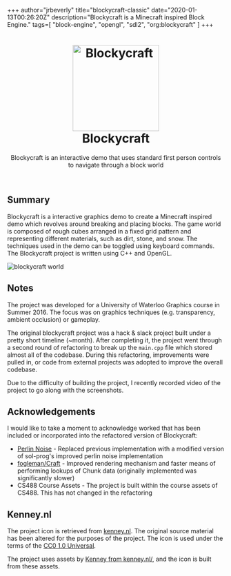 +++
author="jrbeverly"
title="blockycraft-classic"
date="2020-01-13T00:26:20Z"
description="Blockycraft is a Minecraft inspired Block Engine."
tags=[
  "block-engine",
  "opengl",
  "sdl2",
  "org:blockycraft"
]
+++

<h1 align="center">
  <a href="https://github.com/jrbeverly/Blockycraft" title="Blockycraft">
    <img alt="Blockycraft" src="./logo.png" width="200px" height="200px" />
  </a>
  <br />
  Blockycraft
</h1>

<p align="center">
  Blockycraft is an interactive demo that uses standard first person controls to navigate through a block world
</p>

<br />

## Summary

Blockycraft is a interactive graphics demo to create a Minecraft inspired demo which revolves around breaking and placing blocks. The game world is composed of rough cubes arranged in a fixed grid pattern and representing different materials, such as dirt, stone, and snow.  The techniques used in the demo can be toggled using keyboard commands.  The Blockycraft project is written using C++ and OpenGL.

![blockycraft world](./docs/screenshots/world.png "Blockycraft")

## Notes

The project was developed for a University of Waterloo Graphics course in Summer 2016. The focus was on graphics techniques (e.g. transparency, ambient occlusion) or gameplay.

The original blockycraft project was a hack & slack project built under a pretty short timeline (~month). After completing it, the project went through a second round of refactoring to break up the `main.cpp` file which stored almost all of the codebase. During this refactoring, improvements were pulled in, or code from external projects was adopted to improve the overall codebase.

Due to the difficulty of building the project, I recently recorded video of the project to go along with the screenshots.

## Acknowledgements

I would like to take a moment to acknowledge worked that has been included or incorporated into the refactored version of Blockycraft:

- [Perlin Noise](https://github.com/sol-prog/Perlin_Noise) - Replaced previous implementation with a modified version of sol-prog's improved perlin noise implementation
- [fogleman/Craft](https://github.com/fogleman/Craft) - Improved rendering mechanism and faster means of performing lookups of Chunk data (originally implemented was significantly slower)
- CS488 Course Assets - The project is built within the course assets of CS488. This has not changed in the refactoring

## Kenney.nl

The project icon is retrieved from [kenney.nl](docs/icon/icon.json). The original source material has been altered for the purposes of the project. The icon is used under the terms of the [CC0 1.0 Universal](https://creativecommons.org/publicdomain/zero/1.0/).

The project uses assets by [Kenney from kenney.nl/](http://kenney.nl/assets/voxel-pack), and the icon is built from these assets.
